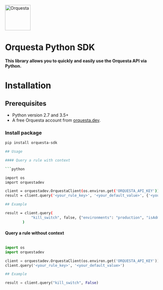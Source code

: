 <p align="left">
  <a href="https://orquesta.dev" target="_blank">
    <img src="https://static.wixstatic.com/media/e063e5_4f60988535a643218a02ad84cf60b7cd~mv2.png/v1/fill/w_130,h_108,al_c,q_85,usm_0.66_1.00_0.01,enc_auto/Logo%2001.png" alt="Orquesta"  height="84">
  </a>
</p>

# Orquesta Python SDK

**This library allows you to quickly and easily use the Orquesta API via Python.**

# Installation

## Prerequisites

- Python version 2.7 and 3.5+
- A free Orquesta account from [orquesta.dev](https://orquesta.dev).

### Install package

```bash
pip install orquesta-sdk

## Usage

#### Query a rule with context

```python

import os
import orquestadev

client = orquestadev.OrquestaClient(os.environ.get('ORQUESTA_API_KEY'))
result = client.query('<your_rule_key>', '<your_default_value>', {'<your_field_key>': '<your_value>'})

## Example

result = client.query(
            "kill_switch", false, {"environments": "production", "isAdmin": True}
        )
```

#### Query a rule without context

```python

import os
import orquestadev

client = orquestadev.OrquestaClient(os.environ.get('ORQUESTA_API_KEY'))
client.query('<your_rule_key>', '<your_default_value>')

## Example

result = client.query("kill_switch", False)
```
